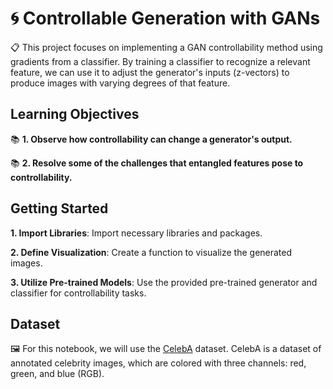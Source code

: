 # 🌀 Controllable Generation with GANs

📋 This project focuses on implementing a GAN controllability method using gradients from a classifier. By training a classifier to recognize a relevant feature, we can use it to adjust the generator's inputs (z-vectors) to produce images with varying degrees of that feature.

## Learning Objectives

📚 **1. Observe how controllability can change a generator's output.**

📚 **2. Resolve some of the challenges that entangled features pose to controllability.**

## Getting Started

**1. Import Libraries**: Import necessary libraries and packages.

**2. Define Visualization**: Create a function to visualize the generated images.

**3. Utilize Pre-trained Models**: Use the provided pre-trained generator and classifier for controllability tasks.

## Dataset

🖼 For this notebook, we will use the [CelebA](http://mmlab.ie.cuhk.edu.hk/projects/CelebA.html) dataset. CelebA is a dataset of annotated celebrity images, which are colored with three channels: red, green, and blue (RGB).
